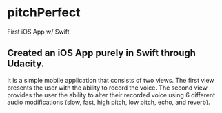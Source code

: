 # pitchPerfect

First iOS App w/ Swift

## Created an iOS App purely in Swift through Udacity. 

It is a simple mobile application that consists of two views. The first view presents the user with the ability to record the voice. The second view provides the user the ability to alter their recorded voice using 6 different audio modifications (slow, fast, high pitch, low pitch, echo, and reverb). 

